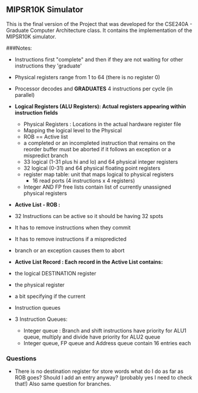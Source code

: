 ## MIPSR10K Simulator

This is the final version of the Project that was developed for the CSE240A - Graduate Computer Architecture class. It contains the implementation of the MIPSR10K simulator.

###Notes:
* Instructions first "complete" and then if they are not waiting for other instructions they 'graduate' 
* Physical registers range from 1 to 64 (there is no register 0)
* Processor decodes and **GRADUATES** 4 instructions per cycle (in parallel)

* **Logical Registers (ALU Registers): Actual registers appearing within instruction fields**
    * Physical Registers : Locations in the actual hardware register file
    * Mapping the logical level to the Physical 
    * ROB == Active list
    * a completed or an incompleted instruction that remains on the reorder buffer 
      must be aborted if it follows an exception or a mispredict branch  
    * 33 logical (1-31 plus hi and lo) and 64 physical integer registers
    * 32 logical (0-31) and 64 physical floating point registers 
    * register map table: unit that maps logical to physical registers
        - 16 read ports (4 instructions x 4 registers)
    * Integer AND FP free lists contain list of currently unassigned physical registers

* **Active List - ROB :**
 * 32 Instructions can be active so it should be having 32 spots
 * It has to remove instructions when they commit
 * It has to remove instructions if a mispredicted 
 * branch or an exception causes them to abort
* **Active List Record : Each record in the Active List contains:**
 * the logical DESTINATION register
 * the physical register
 * a bit specifying if the current

* Instruction queues
 * 3 Instruction Queues:
   * Integer queue : Branch and shift instructions have priority for ALU1 queue, multiply and divide have priority for ALU2 queue 
   * Integer queue, FP queue and Address queue contain 16 entries each


### Questions

* There is no destination register for store words what do I do as far as ROB goes?
  Should I add an entry anyway? (probably yes I need to check that!) 
  Also same question for branches.